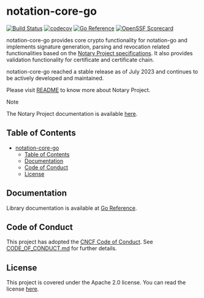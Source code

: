# notation-core-go

[![Build Status](https://github.com/notaryproject/notation-core-go/actions/workflows/build.yml/badge.svg?event=push&branch=main)](https://github.com/notaryproject/notation-core-go/actions/workflows/build.yml?query=workflow%3Abuild+event%3Apush+branch%3Amain)
[![codecov](https://codecov.io/gh/notaryproject/notation-core-go/branch/main/graph/badge.svg)](https://codecov.io/gh/notaryproject/notation-core-go)
[![Go Reference](https://pkg.go.dev/badge/github.com/notaryproject/notation-core-go.svg)](https://pkg.go.dev/github.com/notaryproject/notation-core-go@main)
[![OpenSSF Scorecard](https://api.scorecard.dev/projects/github.com/notaryproject/notation-core-go/badge)](https://scorecard.dev/viewer/?uri=github.com/notaryproject/notation-core-go)

notation-core-go provides core crypto functionality for notation-go and implements signature generation, parsing and revocation related functionalities based on the [Notary Project specifications](https://github.com/notaryproject/specifications). It also provides validation functionality for certificate and certificate chain.

notation-core-go reached a stable release as of July 2023 and continues to be actively developed and maintained.

Please visit [README](https://github.com/notaryproject/.github/blob/main/README.md) to know more about Notary Project.

> [!NOTE]
> The Notary Project documentation is available [here](https://notaryproject.dev/docs/).

## Table of Contents
- [notation-core-go](#notation-core-go)
  - [Table of Contents](#table-of-contents)
  - [Documentation](#documentation)
  - [Code of Conduct](#code-of-conduct)
  - [License](#license)
 
## Documentation

Library documentation is available at [Go Reference](https://pkg.go.dev/github.com/notaryproject/notation-core-go).

## Code of Conduct

This project has adopted the [CNCF Code of Conduct](https://github.com/cncf/foundation/blob/master/code-of-conduct.md). See [CODE_OF_CONDUCT.md](CODE_OF_CONDUCT.md) for further details.

## License

This project is covered under the Apache 2.0 license. You can read the license [here](LICENSE).
